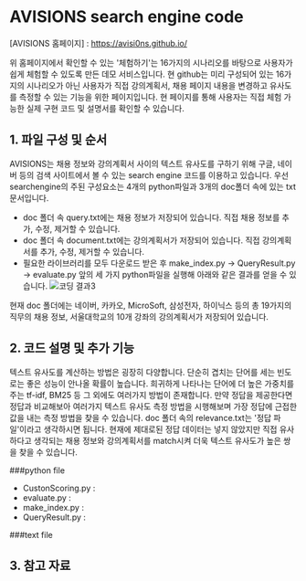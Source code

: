 # AVISIONS search engine code

[AVISIONS 홈페이지] : https://avisi0ns.github.io/

위 홈페이지에서 확인할 수 있는 '체험하기'는 16가지의 시나리오를 바탕으로 사용자가 쉽게 체험할 수 있도록 만든 데모 서비스입니다.
현 github는 미리 구성되어 있는 16가지의 시나리오가 아닌 사용자가 직접 강의계획서, 채용 페이지 내용을 변경하고 유사도를 측정할 수 있는 기능을 위한 페이지입니다.
현 페이지를 통해 사용자는 직접 체험 가능한 실제 구현 코드 및 설명서를 확인할 수 있습니다.


## 1. 파일 구성 및 순서

AVISIONS는 채용 정보와 강의계획서 사이의 텍스트 유사도를 구하기 위해 구글, 네이버 등의 검색 사이트에서 볼 수 있는 search engine 코드를 이용하고 있습니다.
우선 searchengine의 주된 구성요소는 4개의 python파일과 3개의 doc폴더 속에 있는 txt 문서입니다.
- doc 폴더 속 query.txt에는 채용 정보가 저장되어 있습니다. 직접 채용 정보를 추가, 수정, 제거할 수 있습니다.
- doc 폴더 속 document.txt에는 강의계획서가 저장되어 있습니다. 직접 강의계획서를 추가, 수정, 제거할 수 있습니다. 
- 필요한 라이브러리를 모두 다운로드 받은 후 make_index.py -> QueryResult.py -> evaluate.py 앞의 세 가지 python파일을 실행해 아래와 같은 결과를 얻을 수 있습니다. 
![코딩 결과3](https://user-images.githubusercontent.com/98640306/154391500-6e85639a-6e0f-4e8b-acd0-8a267aaaf300.PNG)
 
 현재 doc 폴더에는 네이버, 카카오, MicroSoft, 삼성전자, 하이닉스 등의 총 19가지의 직무의 채용 정보, 서울대학교의 10개 강좌의 강의계획서가 저장되어 있습니다.
 
 ## 2. 코드 설명 및 추가 기능
 
텍스트 유사도를 계산하는 방법은 굉장히 다양합니다. 단순히 겹치는 단어를 세는 빈도로는 좋은 성능이 안나올 확률이 높습니다. 희귀하게 나타나는 단어에 더 높은 가중치를 주는 tf-idf, BM25 등 그 외에도 여러가지 방법이 존재합니다. 
만약 정답을 제공한다면 정답과 비교해보아 여러가지 텍스트 유사도 측정 방법을 시행해보며 가장 정답에 근접한 값을 내는 측정 방법을 찾을 수 있습니다. doc 폴더 속의 relevance.txt는 '정답 파일'이라고 생각하시면 됩니다. 현재에 제대로된 정답 데이터는 넣지 않았지만 직접 유사하다고 생각되는 채용 정보와 강의계획서를 match시켜 더욱 텍스트 유사도가 높은 쌍을 찾을 수 있습니다.
 
 ###python file
- CustonScoring.py : 
- evaluate.py :
- make_index.py :
- QueryResult.py :

 ###text file  
 
 
 ## 3. 참고 자료
